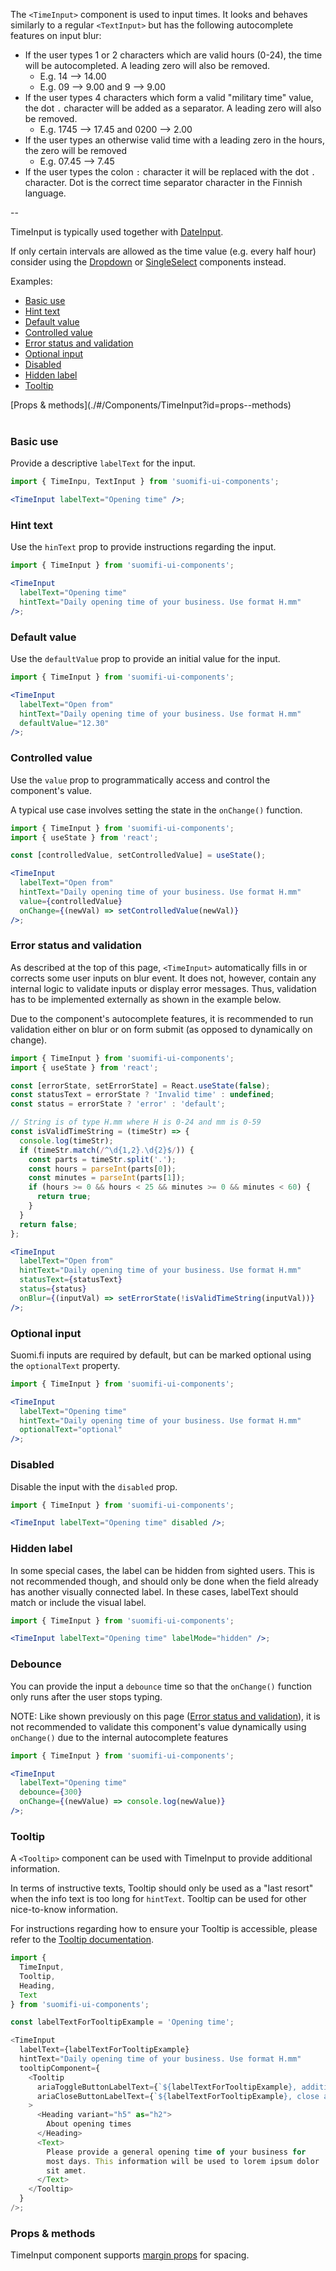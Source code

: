 The `<TimeInput>` component is used to input times. It looks and behaves similarly to a regular `<TextInput>` but has the following autocomplete features on input blur:

- If the user types 1 or 2 characters which are valid hours (0-24), the time will be autocompleted. A leading zero will also be removed.
  - E.g. 14 --> 14.00
  - E.g. 09 --> 9.00 and 9 --> 9.00
- If the user types 4 characters which form a valid "military time" value, the dot `.` character will be added as a separator. A leading zero will also be removed.
  - E.g. 1745 --> 17.45 and 0200 --> 2.00
- If the user types an otherwise valid time with a leading zero in the hours, the zero will be removed
  - E.g. 07.45 --> 7.45
- If the user types the colon `:` character it will be replaced with the dot `.` character. Dot is the correct time separator character in the Finnish language.

--

TimeInput is typically used together with [DateInput](/#/Components/DateInput).

If only certain intervals are allowed as the time value (e.g. every half hour) consider using the [Dropdown](/#/Components/Dropdown) or [SingleSelect](/#/Components/SingleSelect) components instead.

Examples:

- [Basic use](./#/Components/TimeInput?id=basic-use)
- [Hint text](./#/Components/TimeInput?id=hint-text)
- [Default value](./#/Components/TimeInput?id=default-value)
- [Controlled value](./#/Components/TimeInput?id=controlled-value)
- [Error status and validation](./#/Components/TimeInput?id=error-status-and-validation)
- [Optional input](./#/Components/TimeInput?id=optional-input)
- [Disabled](./#/Components/TimeInput?id=disabled)
- [Hidden label](./#/Components/TimeInput?id=hidden-label)
- [Tooltip](./#/Components/TimeInput?id=tooltip)

<div style="margin-bottom: 40px">
  [Props & methods](./#/Components/TimeInput?id=props--methods)
</div>

### Basic use

Provide a descriptive `labelText` for the input.

```jsx
import { TimeInpu, TextInput } from 'suomifi-ui-components';

<TimeInput labelText="Opening time" />;
```

### Hint text

Use the `hinText` prop to provide instructions regarding the input.

```jsx
import { TimeInput } from 'suomifi-ui-components';

<TimeInput
  labelText="Opening time"
  hintText="Daily opening time of your business. Use format H.mm"
/>;
```

### Default value

Use the `defaultValue` prop to provide an initial value for the input.

```jsx
import { TimeInput } from 'suomifi-ui-components';

<TimeInput
  labelText="Open from"
  hintText="Daily opening time of your business. Use format H.mm"
  defaultValue="12.30"
/>;
```

### Controlled value

Use the `value` prop to programmatically access and control the component's value.

A typical use case involves setting the state in the `onChange()` function.

```jsx
import { TimeInput } from 'suomifi-ui-components';
import { useState } from 'react';

const [controlledValue, setControlledValue] = useState();

<TimeInput
  labelText="Open from"
  hintText="Daily opening time of your business. Use format H.mm"
  value={controlledValue}
  onChange={(newVal) => setControlledValue(newVal)}
/>;
```

### Error status and validation

As described at the top of this page, `<TimeInput>` automatically fills in or corrects some user inputs on blur event. It does not, however, contain any internal logic to validate inputs or display error messages. Thus, validation has to be implemented externally as shown in the example below.

Due to the component's autocomplete features, it is recommended to run validation either on blur or on form submit (as opposed to dynamically on change).

```jsx
import { TimeInput } from 'suomifi-ui-components';
import { useState } from 'react';

const [errorState, setErrorState] = React.useState(false);
const statusText = errorState ? 'Invalid time' : undefined;
const status = errorState ? 'error' : 'default';

// String is of type H.mm where H is 0-24 and mm is 0-59
const isValidTimeString = (timeStr) => {
  console.log(timeStr);
  if (timeStr.match(/^\d{1,2}.\d{2}$/)) {
    const parts = timeStr.split('.');
    const hours = parseInt(parts[0]);
    const minutes = parseInt(parts[1]);
    if (hours >= 0 && hours < 25 && minutes >= 0 && minutes < 60) {
      return true;
    }
  }
  return false;
};

<TimeInput
  labelText="Open from"
  hintText="Daily opening time of your business. Use format H.mm"
  statusText={statusText}
  status={status}
  onBlur={(inputVal) => setErrorState(!isValidTimeString(inputVal))}
/>;
```

### Optional input

Suomi.fi inputs are required by default, but can be marked optional using the `optionalText` property.

```jsx
import { TimeInput } from 'suomifi-ui-components';

<TimeInput
  labelText="Opening time"
  hintText="Daily opening time of your business. Use format H.mm"
  optionalText="optional"
/>;
```

### Disabled

Disable the input with the `disabled` prop.

```jsx
import { TimeInput } from 'suomifi-ui-components';

<TimeInput labelText="Opening time" disabled />;
```

### Hidden label

In some special cases, the label can be hidden from sighted users. This is not recommended though, and should only be done when the field already has another visually connected label. In these cases, labelText should match or include the visual label.

```jsx
import { TimeInput } from 'suomifi-ui-components';

<TimeInput labelText="Opening time" labelMode="hidden" />;
```

### Debounce

You can provide the input a `debounce` time so that the `onChange()` function only runs after the user stops typing.

NOTE: Like shown previously on this page ([Error status and validation](./#/Components/TimeInput?id=error-status-and-validation)), it is not recommended to validate this component's value dynamically using `onChange()` due to the internal autocomplete features

```jsx
import { TimeInput } from 'suomifi-ui-components';

<TimeInput
  labelText="Opening time"
  debounce={300}
  onChange={(newValue) => console.log(newValue)}
/>;
```

### Tooltip

A `<Tooltip>` component can be used with TimeInput to provide additional information.

In terms of instructive texts, Tooltip should only be used as a "last resort" when the info text is too long for `hintText`. Tooltip can be used for other nice-to-know information.

For instructions regarding how to ensure your Tooltip is accessible, please refer to the [Tooltip documentation](./#/Components/Tooltip).

```js
import {
  TimeInput,
  Tooltip,
  Heading,
  Text
} from 'suomifi-ui-components';

const labelTextForTooltipExample = 'Opening time';

<TimeInput
  labelText={labelTextForTooltipExample}
  hintText="Daily opening time of your business. Use format H.mm"
  tooltipComponent={
    <Tooltip
      ariaToggleButtonLabelText={`${labelTextForTooltipExample}, additional information`}
      ariaCloseButtonLabelText={`${labelTextForTooltipExample}, close additional information`}
    >
      <Heading variant="h5" as="h2">
        About opening times
      </Heading>
      <Text>
        Please provide a general opening time of your business for
        most days. This information will be used to lorem ipsum dolor
        sit amet.
      </Text>
    </Tooltip>
  }
/>;
```

### Props & methods

TimeInput component supports [margin props](./#/Spacing/Margin%20props) for spacing.
